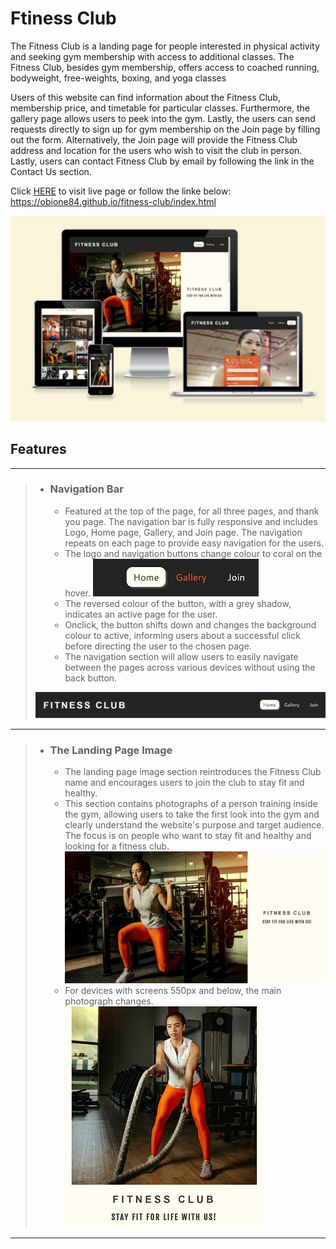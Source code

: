 # Ftiness Club #

The Fitness Club is a landing page for people interested in physical activity and seeking gym membership with access to additional classes. The Fitness Club, besides gym membership, offers access to coached running, bodyweight, free-weights, boxing, and yoga classes

Users of this website can find information about the Fitness Club, membership price, and timetable for particular classes. Furthermore, the gallery page allows users to peek into the gym. Lastly, the users can send requests directly to sign up for gym membership on the Join page by filling out the form. Alternatively, the Join page will provide the Fitness Club address and location for the users who wish to visit the club in person. Lastly, users can contact Fitness Club by email by following the link in the Contact Us section.

Click [HERE](https://obione84.github.io/fitness-club/index.html	) to visit live page or follow the linke below:  
https://obione84.github.io/fitness-club/index.html

![Screenshot of a page responsivness test](/assets/screenshots/responsive-test.jpg)

## Features ##

---

>- ### **Navigation Bar** ###
>
>   - Featured at the top of the page, for all three pages, and thank you page. The navigation bar is fully responsive and includes Logo, Home page, Gallery, and Join page. The navigation repeats on each page to provide easy navigation for the users.
>   - The logo and navigation buttons change colour to coral on the hover.
> ![Hover over navigation button](/assets/screenshots/hover-navigation.jpg)
>   - The reversed colour of the button, with a grey shadow, indicates an active page for the user.
>   -	Onclick, the button shifts down and changes the background colour to active, informing users about a successful click before directing the user to the chosen page.
>   - The navigation section will allow users to easily navigate between the pages across various devices without using the back button.  
>
> ![Navigation menu bar](/assets/screenshots/navigation-menu-bar.jpg)  
---
> - ### **The Landing Page Image** ###
>
>   - The landing page image section reintroduces the Fitness Club name and encourages users to join the club to stay fit and healthy.
>   - This section contains photographs of a person training inside the gym, allowing users to take the first look into the gym and clearly understand the website's purpose and target audience. The focus is on people who want to stay fit and healthy and looking for a fitness club.![Landing page image](/assets/screenshots/hero-image.jpg)
>   - For devices with screens 550px and below, the main photograph changes.
> ![Landing page image for mobile devices](/assets/screenshots/hero-image-mobile.jpg)
---
